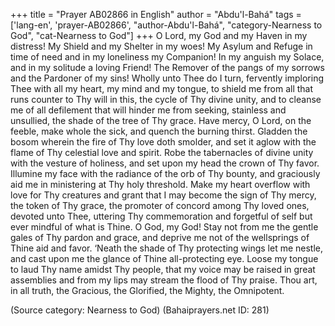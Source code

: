 +++
title = "Prayer AB02866 in English"
author = "Abdu'l-Bahá"
tags = ['lang-en', 'prayer-AB02866', "author-Abdu'l-Bahá", "category-Nearness to God", "cat-Nearness to God"]
+++
O Lord, my God and my Haven in my distress!  My Shield and my Shelter in my woes!  My Asylum and Refuge in time of need and in my loneliness my Companion!  In my anguish my Solace, and in my solitude a loving Friend!  The Remover of the pangs of my sorrows and the Pardoner of my sins!
Wholly unto Thee do I turn, fervently imploring Thee with all my heart, my mind and my tongue, to shield me from all that runs counter to Thy will in this, the cycle of Thy divine unity, and to cleanse me of all defilement that will hinder me from seeking, stainless and unsullied, the shade of the tree of Thy grace.
Have mercy, O Lord, on the feeble, make whole the sick, and quench the burning thirst.
Gladden the bosom wherein the fire of Thy love doth smolder, and set it aglow with the flame of Thy celestial love and spirit.
Robe the tabernacles of divine unity with the vesture of holiness, and set upon my head the crown of Thy favor.
Illumine my face with the radiance of the orb of Thy bounty, and graciously aid me in ministering at Thy holy threshold.
Make my heart overflow with love for Thy creatures and grant that I may become the sign of Thy mercy, the token of Thy grace, the promoter of concord among Thy loved ones, devoted unto Thee, uttering Thy commemoration and forgetful of self but ever mindful of what is Thine.
O God, my God!  Stay not from me the gentle gales of Thy pardon and grace, and deprive me not of the wellsprings of Thine aid and favor.
‘Neath the shade of Thy protecting wings let me nestle, and cast upon me the glance of Thine all-protecting eye.
Loose my tongue to laud Thy name amidst Thy people, that my voice may be raised in great assemblies and from my lips may stream the flood of Thy praise.
Thou art, in all truth, the Gracious, the Glorified, the Mighty, the Omnipotent.

(Source category: Nearness to God)
(Bahaiprayers.net ID: 281)
